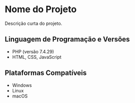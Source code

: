 # Nome do Projeto

Descrição curta do projeto.

## Linguagem de Programação e Versões

- PHP (versão 7.4.29)
- HTML, CSS, JavaScript

## Plataformas Compatíveis

- Windows
- Linux
- macOS
